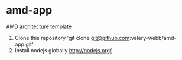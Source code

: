 amd-app
=======
AMD architecture template

1. Clone this repository
   'git clone git@github.com:valery-webb/amd-app.git'
2. Install nodejs globally 
   http://nodejs.org/
